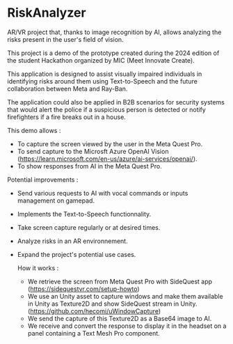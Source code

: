 # RiskAnalyzer
AR/VR project that, thanks to image recognition by AI, allows analyzing the risks present in the user's field of vision.

This project is a demo of the prototype created during the 2024 edition of the student Hackathon organized by MIC (Meet Innovate Create).

This application is designed to assist visually impaired individuals in identifying risks around them using Text-to-Speech and the future collaboration between Meta and Ray-Ban.

The application could also be applied in B2B scenarios for security systems that would alert the police if a suspicious person is detected or notify firefighters if a fire breaks out in a house.

This demo allows : 

- To capture the screen viewed by the user in the Meta Quest Pro.
- To send capture to the Microsft Azure OpenAI Vision (https://learn.microsoft.com/en-us/azure/ai-services/openai/).
- To show responses from AI in the Meta Quest Pro.

Potential improvements :

- Send various requests to AI with vocal commands or inputs management on gamepad.
- Implements the Text-to-Speech functionnality.
- Take screen capture regularly or at desired times.
- Analyze risks in an AR environnement.
- Expand the project's potential use cases.

  How it works :

  - We retrieve the screen from Meta Quest Pro with SideQuest app (https://sidequestvr.com/setup-howto)
  - We use an Unity asset to capture windows and make them available in Unity as Texture2D and show SideQuest stream in Unity. (https://github.com/hecomi/uWindowCapture)
  - We send the capture of this Texture2D as a Base64 image to AI.
  - We receive and convert the response to display it in the headset on a panel containing a Text Mesh Pro component.
